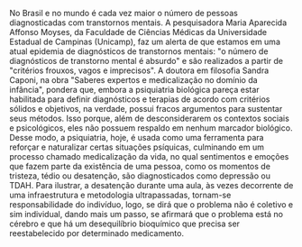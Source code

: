 No Brasil e no mundo é cada vez maior o número de pessoas diagnosticadas com transtornos mentais. A pesquisadora Maria Aparecida Affonso Moyses, da Faculdade de Ciências Médicas da Universidade Estadual de Campinas (Unicamp), faz um alerta de que estamos em uma atual epidemia de diagnósticos de transtornos mentais: "o número de diagnósticos de transtorno mental é absurdo" e são realizados a partir de "critérios frouxos, vagos e imprecisos".
A doutora em filosofia Sandra Caponi, na obra "Saberes expertos e medicalização no domínio da infância", pondera que, embora a psiquiatria biológica pareça estar habilitada para definir diagnósticos e terapias de acordo com critérios sólidos e objetivos, na verdade, possui fracos argumentos para sustentar seus métodos. Isso porque, além de desconsiderarem os contextos sociais e psicológicos, eles não possuem respaldo em nenhum marcador biológico. Desse modo, a psiquiatria, hoje, é usada como uma ferramenta para reforçar e naturalizar certas situações psíquicas, culminando em um processo chamado medicalização da vida, no qual sentimentos e emoções que fazem parte da existência de uma pessoa, como os momentos de tristeza, tédio ou desatenção, são diagnosticados como depressão ou TDAH. Para ilustrar, a desatenção durante uma aula, às vezes decorrente de uma infraestrutura e metodologia ultrapassadas, tornam-se responsabilidade do indivíduo, logo, se dirá que o problema não é coletivo e sim individual, dando mais um passo, se afirmará que o problema está no cérebro e que há um desequilíbrio bioquímico que precisa ser reestabelecido por determinado medicamento. 